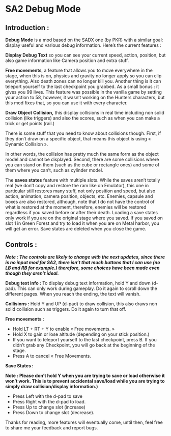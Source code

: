 # SA2 Debug Mode

## Introduction :

**Debug Mode** is a mod based on the SADX one (by PKR) with a similar goal: display useful and
various debug information. Here’s the current features :

**Display Debug Text** so you can see your current speed, action, position, but also
game information like Camera position and extra stuff.

**Free movements**, a feature that allows you to move everywhere in the stage,
when this is on, physics and gravity no longer apply so you can clip everything. Also
death zones can no longer kill you. Another thing is it can teleport yourself to the last
checkpoint you grabbed. As a small bonus : it gives you 99 lives. This feature was
possible in the vanilla game by setting your action to 58, however, it wasn’t working
on the Hunters characters, but this mod fixes that, so you can use it with every
character.

**Draw Object Collision,** this display collisions in real time including non solid collision (like
triggers) and also the scores, such as when you can make a trick or get points (rail.)

There is some stuff that you need to know about collisions though. First, if they don’t
draw on a specific object, that means this object is using « Dynamic Collision ».

In other words, the collision has pretty much the same form as the object model and
cannot be displayed. Second, there are some collisions where you can stand on them
(such as the cube or rectangle ones) and some of them where you can’t, such as cylinder
model.

The **saves states** feature with multiple slots. While the saves aren’t totally real (we
don’t copy and restore the ram like on Emulator), this one in particular still restores
many stuff, not only position and speed, but also action, animation, camera position,
objects, etc. Enemies, capsule and boxes are also restored, although, note that I do
not have the control of what is restored at the moment, therefore, enemies will be
restored regardless if you saved before or after their death. Loading a save states
only work if you are on the original stage where you saved. If you saved on slot 1 in
Green Forest and try to load it when you are on Metal harbor, you will get an error.
Save states are deleted when you close the game.

## Controls :

**_Note : The controls are likely to change with the next updates, since there is no input mod
for SA2, there isn’t that much buttons that I can use (no LB and RB for example.) therefore,
some choices have been made even though they aren’t ideal._**

**Debug text info :**
To display debug text information, hold Y and down (d-pad). This can only work
during gameplay. Do it again to scroll down the different pages. When you reach the
ending, the text will vanish.

**Collisions :**
Hold Y and UP (d-pad) to draw collision, this also draws non solid collision such as
triggers. Do it again to turn that off.

**Free movements :**
- Hold LT + RT + Y to enable « Free movements. »
- Hold X to gain or lose altitude (depending on your stick position.)
- If you want to teleport yourself to the last checkpoint, press B. If you didn’t grab any Checkpoint, you will go back at the beginning of the stage.
- Press A to cancel « Free Movements.


**Save States :**

**Note : Please don’t hold Y when you are trying to save or load otherwise it won’t
work. This is to prevent accidental save/load while you are trying to simply draw
collision/display information.)**

- Press Left with the d-pad to save
- Press Right with the d-pad to load.
- Press Up to change slot (increase)
- Press Down to change slot (decrease).

Thanks for reading, more features will eventually come, until then, feel free to share me
your feedback and report bugs.


